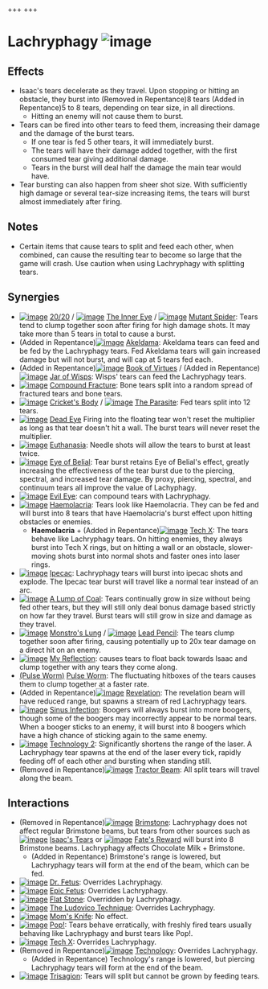 +++
+++

 # Lachryphagy ![image](/image/Lachryphagy.png) 

Effects
---------


* Isaac's tears decelerate as they travel. Upon stopping or hitting an obstacle, they burst into (Removed in Repentance)8 tears (Added in Repentance)5 to 8 tears, depending on tear size, in all directions.
	+ Hitting an enemy will not cause them to burst.
* Tears can be fired into other tears to feed them, increasing their damage and the damage of the burst tears.
	+ If one tear is fed 5 other tears, it will immediately burst.
	+ The tears will have their damage added together, with the first consumed tear giving additional damage.
	+ Tears in the burst will deal half the damage the main tear would have.
* Tear bursting can also happen from sheer shot size. With sufficiently high damage or several tear-size increasing items, the tears will burst almost immediately after firing.


Notes
-------


* Certain items that cause tears to split and feed each other, when combined, can cause the resulting tear to become so large that the game will crash. Use caution when using Lachryphagy with splitting tears.


Synergies
-----------


* [![image](/image/20/20.png)](/wiki/20/20 "20/20") [20/20](/wiki/20/20 "20/20") / [![image](/image/The_Inner_Eye.png)](/wiki/The_Inner_Eye "The Inner Eye") [The Inner Eye](/wiki/The_Inner_Eye "The Inner Eye") / [![image](/image/Mutant_Spider.png)](/wiki/Mutant_Spider "Mutant Spider") [Mutant Spider](/wiki/Mutant_Spider "Mutant Spider"): Tears tend to clump together soon after firing for high damage shots. It may take more than 5 tears in total to cause a burst.
* (Added in Repentance)[![image](/image/Akeldama.png)](/wiki/Akeldama "Akeldama") [Akeldama](/wiki/Akeldama "Akeldama"): Akeldama tears can feed and be fed by the Lachryphagy tears. Fed Akeldama tears will gain increased damage but will not burst, and will cap at 5 tears fed each.
* (Added in Repentance)[![image](/image/Book_of_Virtues.png)](/wiki/Book_of_Virtues "Book of Virtues") [Book of Virtues](/wiki/Book_of_Virtues "Book of Virtues") / (Added in Repentance)[![image](/image/Jar_of_Wisps.png)](/wiki/Jar_of_Wisps "Jar of Wisps") [Jar of Wisps](/wiki/Jar_of_Wisps "Jar of Wisps"): Wisps' tears can feed the Lachryphagy tears.
* [![image](/image/Compound_Fracture.png)](/wiki/Compound_Fracture "Compound Fracture") [Compound Fracture](/wiki/Compound_Fracture "Compound Fracture"): Bone tears split into a random spread of fractured tears and bone tears.
* [![image](/image/Cricket%27s_Body.png)](/wiki/Cricket%27s_Body "Cricket's Body") [Cricket's Body](/wiki/Cricket%27s_Body "Cricket's Body") / [![image](/image/The_Parasite.png)](/wiki/The_Parasite "The Parasite") [The Parasite](/wiki/The_Parasite "The Parasite"): Fed tears split into 12 tears.
* [![image](/image/Dead_Eye.png)](/wiki/Dead_Eye "Dead Eye") [Dead Eye](/wiki/Dead_Eye "Dead Eye") Firing into the floating tear won't reset the multiplier as long as that tear doesn't hit a wall. The burst tears will never reset the multiplier.
* [![image](/image/Euthanasia.png)](/wiki/Euthanasia "Euthanasia") [Euthanasia](/wiki/Euthanasia "Euthanasia"): Needle shots will allow the tears to burst at least twice.
* [![image](/image/Eye_of_Belial.png)](/wiki/Eye_of_Belial "Eye of Belial") [Eye of Belial](/wiki/Eye_of_Belial "Eye of Belial"): Tear burst retains Eye of Belial's effect, greatly increasing the effectiveness of the tear burst due to the piercing, spectral, and increased tear damage. By proxy, piercing, spectral, and continuum tears all improve the value of Lachyphagy.
* [![image](/image/Evil_Eye.png)](/wiki/Evil_Eye "Evil Eye") [Evil Eye](/wiki/Evil_Eye "Evil Eye"): can compound tears with Lachryphagy.
* [![image](/image/Haemolacria.png)](/wiki/Haemolacria "Haemolacria") [Haemolacria](/wiki/Haemolacria "Haemolacria"): Tears look like Haemolacria. They can be fed and will burst into 8 tears that have Haemolacria's burst effect upon hitting obstacles or enemies.
	+ **Haemolacria** + (Added in Repentance)[![image](/image/Tech_X.png)](/wiki/Tech_X "Tech X") [Tech X](/wiki/Tech_X "Tech X"): The tears behave like Lachryphagy tears. On hitting enemies, they always burst into Tech X rings, but on hitting a wall or an obstacle, slower-moving shots burst into normal shots and faster ones into laser rings.
* [![image](/image/Ipecac.png)](/wiki/Ipecac "Ipecac") [Ipecac](/wiki/Ipecac "Ipecac"): Lachryphagy tears will burst into ipecac shots and explode. The Ipecac tear burst will travel like a normal tear instead of an arc.
* [![image](/image/A_Lump_of_Coal.png)](/wiki/A_Lump_of_Coal "A Lump of Coal") [A Lump of Coal](/wiki/A_Lump_of_Coal "A Lump of Coal"): Tears continually grow in size without being fed other tears, but they will still only deal bonus damage based strictly on how far they travel. Burst tears will still grow in size and damage as they travel.
* [![image](/image/Monstro%27s_Lung.png)](/wiki/Monstro%27s_Lung "Monstro's Lung") [Monstro's Lung](/wiki/Monstro%27s_Lung "Monstro's Lung") / [![image](/image/Lead_Pencil.png)](/wiki/Lead_Pencil "Lead Pencil") [Lead Pencil](/wiki/Lead_Pencil "Lead Pencil"): The tears clump together soon after firing, causing potentially up to 20x tear damage on a direct hit on an enemy.
* [![image](/image/My_Reflection.png)](/wiki/My_Reflection "My Reflection") [My Reflection](/wiki/My_Reflection "My Reflection"): causes tears to float back towards Isaac and clump together with any tears they come along.
* [(Pulse Worm)](/wiki/Pulse_Worm "Pulse Worm") [Pulse Worm](/wiki/Pulse_Worm "Pulse Worm"): The fluctuating hitboxes of the tears causes them to clump together at a faster rate.
* (Added in Repentance)[![image](/image/Revelation.png)](/wiki/Revelation "Revelation") [Revelation](/wiki/Revelation "Revelation"): The revelation beam will have reduced range, but spawns a stream of red Lachryphagy tears.
* [![image](/image/Sinus_Infection.png)](/wiki/Sinus_Infection "Sinus Infection") [Sinus Infection](/wiki/Sinus_Infection "Sinus Infection"): Boogers will always burst into more boogers, though some of the boogers may incorrectly appear to be normal tears. When a booger sticks to an enemy, it will burst into 8 boogers which have a high chance of sticking again to the same enemy.
* [![image](/image/Technology_2.png)](/wiki/Technology_2 "Technology 2") [Technology 2](/wiki/Technology_2 "Technology 2"): Significantly shortens the range of the laser. A Lachryphagy tear spawns at the end of the laser every tick, rapidly feeding off of each other and bursting when standing still.
* (Removed in Repentance)[![image](/image/Tractor_Beam.png)](/wiki/Tractor_Beam "Tractor Beam") [Tractor Beam](/wiki/Tractor_Beam "Tractor Beam"): All split tears will travel along the beam.


Interactions
--------------


* (Removed in Repentance)[![image](/image/Brimstone.png)](/wiki/Brimstone "Brimstone") [Brimstone](/wiki/Brimstone "Brimstone"): Lachryphagy does not affect regular Brimstone beams, but tears from other sources such as [![image](/image/Isaac%27s_Tears.png)](/wiki/Isaac%27s_Tears "Isaac's Tears") [Isaac's Tears](/wiki/Isaac%27s_Tears "Isaac's Tears") or [![image](/image/Fate%27s_Reward.png)](/wiki/Fate%27s_Reward "Fate's Reward") [Fate's Reward](/wiki/Fate%27s_Reward "Fate's Reward") will burst into 8 Brimstone beams. Lachryphagy affects Chocolate Milk + Brimstone.
	+ (Added in Repentance) Brimstone's range is lowered, but Lachryphagy tears will form at the end of the beam, which can be fed.
* [![image](/image/Dr._Fetus.png)](/wiki/Dr._Fetus "Dr. Fetus") [Dr. Fetus](/wiki/Dr._Fetus "Dr. Fetus"): Overrides Lachryphagy.
* [![image](/image/Epic_Fetus.png)](/wiki/Epic_Fetus "Epic Fetus") [Epic Fetus](/wiki/Epic_Fetus "Epic Fetus"): Overrides Lachryphagy.
* [![image](/image/Flat_Stone.png)](/wiki/Flat_Stone "Flat Stone") [Flat Stone](/wiki/Flat_Stone "Flat Stone"): Overridden by Lachryphagy.
* [![image](/image/The_Ludovico_Technique.png)](/wiki/The_Ludovico_Technique "The Ludovico Technique") [The Ludovico Technique](/wiki/The_Ludovico_Technique "The Ludovico Technique"): Overrides Lachryphagy.
* [![image](/image/Mom%27s_Knife.png)](/wiki/Mom%27s_Knife "Mom's Knife") [Mom's Knife](/wiki/Mom%27s_Knife "Mom's Knife"): No effect.
* [![image](/image/Pop!.png)](/wiki/Pop! "Pop!") [Pop!](/wiki/Pop! "Pop!"): Tears behave erratically, with freshly fired tears usually behaving like Lachryphagy and burst tears like Pop!.
* [![image](/image/Tech_X.png)](/wiki/Tech_X "Tech X") [Tech X](/wiki/Tech_X "Tech X"): Overrides Lachryphagy.
* (Removed in Repentance)[![image](/image/Technology.png)](/wiki/Technology "Technology") [Technology](/wiki/Technology "Technology"): Overrides Lachryphagy.
	+ (Added in Repentance) Technology's range is lowered, but piercing Lachryphagy tears will form at the end of the beam.
* [![image](/image/Trisagion.png)](/wiki/Trisagion "Trisagion") [Trisagion](/wiki/Trisagion "Trisagion"): Tears will split but cannot be grown by feeding tears.


